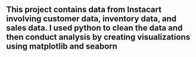 ## This project contains data from Instacart involving customer data, inventory data, and sales data. I used python to clean the data and then conduct analysis by creating visualizations using matplotlib and seaborn
